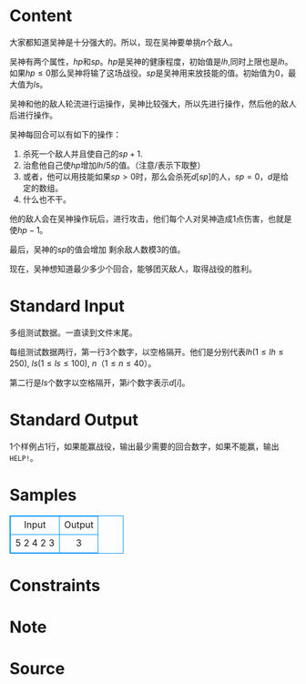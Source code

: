 
# Content

大家都知道吴神是十分强大的。所以，现在吴神要单挑$n$个敌人。

吴神有两个属性，$hp$和$sp$。$hp$是吴神的健康程度，初始值是$lh$,同时上限也是$lh$。如果$hp\leq 0$那么吴神将输了这场战役。$sp$是吴神用来放技能的值。初始值为$0$，最大值为$ls$。

吴神和他的敌人轮流进行运操作，吴神比较强大，所以先进行操作，然后他的敌人后进行操作。

吴神每回合可以有如下的操作：
1. 杀死一个敌人并且使自己的$sp+1$.
2. 治愈他自己使$hp$增加$lh/5$的值。（注意$/$表示下取整）
3. 或者，他可以用技能如果$sp>0$时，那么会杀死$d[sp]$的人，$sp=0$，$d$是给定的数组。
4. 什么也不干。

他的敌人会在吴神操作玩后，进行攻击，他们每个人对吴神造成$1$点伤害，也就是使$hp-1$。

最后，吴神的$sp$的值会增加 剩余敌人数模$3$的值。

现在，吴神想知道最少多少个回合，能够团灭敌人，取得战役的胜利。

# Standard Input

多组测试数据。一直读到文件末尾。

每组测试数据两行，第一行$3$个数字，以空格隔开。他们是分别代表$lh$($1\leq lh\leq 250$), $ls$($1\leq ls\leq 100$), $n$（$1\leq n\leq 40$）。

第二行是$ls$个数字以空格隔开，第$i$个数字表示$d[i]$。

# Standard Output

$1$个样例占$1$行，如果能赢战役，输出最少需要的回合数字，如果不能赢，输出`HELP!`。

# Samples

<style>
        table,table tr th, table tr td { border:1px solid #0094ff; }
        table { width: 200px; min-height: 25px; line-height: 25px; text-align: center; border-collapse: collapse;}   
    </style>
<table>
	<tr>
		<td>Input</td>
		<td>Output</td>
	</tr>
<tr><td>5 2 4
2 3</td><td>3</td></tr></table>


# Constraints



# Note



# Source


